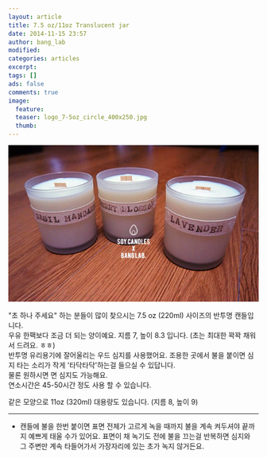 ```yaml
---
layout: article
title: 7.5 oz/11oz Translucent jar
date: 2014-11-15 23:57
author: bang_lab
modified:
categories: articles
excerpt: 
tags: []
ads: false
comments: true
image:
  feature:
  teaser: logo_7-5oz_circle_400x250.jpg
  thumb:
---
```


![7.5 oz/11oz Translucent jar](/images/logo_7-5oz_circle.jpg)

"초 하나 주세요" 하는 분들이 많이 찾으시는 7.5 oz (220ml) 사이즈의 반투명 캔들입니다.<br>
우유 한팩보다 조금 더 되는 양이예요. 지름 7, 높이 8.3 입니다. (초는 최대한 꽉꽉 채워서 드려요. ㅎㅎ)<br>
반투명 유리용기에 잘어울리는 우드 심지를 사용했어요. 조용한 곳에서 불을 붙이면 심지 타는 소리가 작게 '타닥타닥'하는걸 들으실 수 있답니다.<br>
물론 원하시면 면 심지도 가능해요. <br>
연소시간은 45-50시간 정도 사용 할 수 있습니다. <br>

같은 모양으로 11oz (320ml) 대용량도 있습니다. (지름 8, 높이 9)<br>

---------
* 캔들에 불을 한번 붙이면 표면 전체가 고르게 녹을 때까지 불을 계속 켜두셔야 끝까지 예쁘게 태울 수가 있어요. 표면이 채 녹기도 전에 불을 끄는걸 반복하면 심지와 그 주변만 계속 타들어가서 가장자리에 있는 초가 녹지 않거든요.
